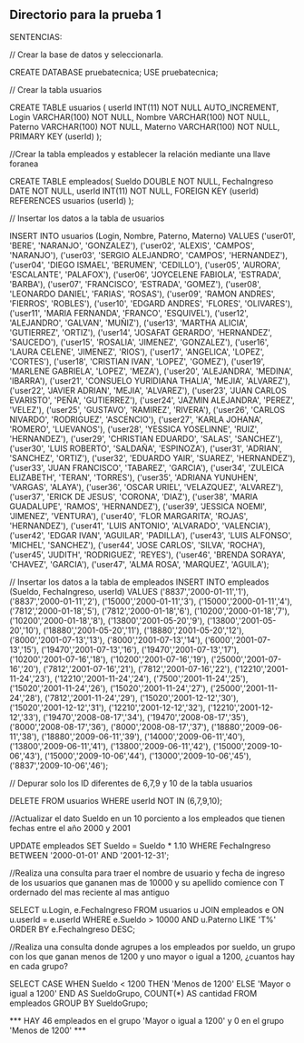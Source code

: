 ## Directorio para la prueba 1 ##

SENTENCIAS:


// Crear la base de datos y seleccionarla.

CREATE DATABASE pruebatecnica;
USE pruebatecnica;

// Crear la tabla usuarios

CREATE TABLE usuarios (
userId INT(11) NOT NULL AUTO_INCREMENT,
Login VARCHAR(100) NOT NULL,
Nombre VARCHAR(100) NOT NULL,
Paterno VARCHAR(100) NOT NULL,
Materno VARCHAR(100) NOT NULL,
PRIMARY KEY (userId)
);

//Crear la tabla empleados y establecer la relación mediante una llave foranea

CREATE TABLE empleados(
Sueldo DOUBLE NOT NULL,
FechaIngreso DATE NOT NULL,
userId INT(11) NOT NULL,
FOREIGN KEY (userId) REFERENCES usuarios (userId)
);

// Insertar los datos a la tabla de usuarios

INSERT INTO usuarios (Login, Nombre, Paterno, Materno) VALUES
    ('user01', 'BERE', 'NARANJO', 'GONZALEZ'),
    ('user02', 'ALEXIS', 'CAMPOS', 'NARANJO'),
    ('user03', 'SERGIO ALEJANDRO', 'CAMPOS', 'HERNANDEZ'),
    ('user04', 'DIEGO ISMAEL', 'BERUMEN', 'CEDILLO'),
    ('user05', 'AURORA', 'ESCALANTE', 'PALAFOX'),
    ('user06', 'JOYCELENE FABIOLA', 'ESTRADA', 'BARBA'),
    ('user07', 'FRANCISCO', 'ESTRADA', 'GOMEZ'),
    ('user08', 'LEONARDO DANIEL', 'FARIAS', 'ROSAS'),
    ('user09', 'RAMON ANDRES', 'FIERROS', 'ROBLES'),
    ('user10', 'EDGARD ANDRES', 'FLORES', 'OLIVARES'),
    ('user11', 'MARIA FERNANDA', 'FRANCO', 'ESQUIVEL'),
    ('user12', 'ALEJANDRO', 'GALVAN', 'MUÑIZ'),
    ('user13', 'MARTHA ALICIA', 'GUTIERREZ', 'ORTIZ'),
    ('user14', 'JOSAFAT GERARDO', 'HERNANDEZ', 'SAUCEDO'),
    ('user15', 'ROSALIA', 'JIMENEZ', 'GONZALEZ'),
    ('user16', 'LAURA CELENE', 'JIMENEZ', 'RIOS'),
    ('user17', 'ANGELICA', 'LOPEZ', 'CORTES'),
    ('user18', 'CRISTIAN IVAN', 'LOPEZ', 'GOMEZ'),
    ('user19', 'MARLENE GABRIELA', 'LOPEZ', 'MEZA'),
    ('user20', 'ALEJANDRA', 'MEDINA', 'IBARRA'),
    ('user21', 'CONSUELO YURIDIANA THALIA', 'MEJIA', 'ALVAREZ'),
    ('user22', 'JAVIER ADRIAN', 'MEJIA', 'ALVAREZ'),
    ('user23', 'JUAN CARLOS EVARISTO', 'PEÑA', 'GUTIERREZ'),
    ('user24', 'JAZMIN ALEJANDRA', 'PEREZ', 'VELEZ'),
    ('user25', 'GUSTAVO', 'RAMIREZ', 'RIVERA'),
    ('user26', 'CARLOS NIVARDO', 'RODRIGUEZ', 'ASCENCIO'),
    ('user27', 'KARLA JOHANA', 'ROMERO', 'LUEVANOS'),
    ('user28', 'YESSICA YOSELINNE', 'RUIZ', 'HERNANDEZ'),
    ('user29', 'CHRISTIAN EDUARDO', 'SALAS', 'SANCHEZ'),
    ('user30', 'LUIS ROBERTO', 'SALDAÑA', 'ESPINOZA'),
    ('user31', 'ADRIAN', 'SANCHEZ', 'ORTIZ'),
    ('user32', 'EDUARDO YAIR', 'SUAREZ', 'HERNANDEZ'),
    ('user33', 'JUAN FRANCISCO', 'TABAREZ', 'GARCIA'),
    ('user34', 'ZULEICA ELIZABETH', 'TERAN', 'TORRES'),
    ('user35', 'ADRIANA YUNUHEN', 'VARGAS', 'ALAYA'),
    ('user36', 'OSCAR URIEL', 'VELAZQUEZ', 'ALVAREZ'),
    ('user37', 'ERICK DE JESUS', 'CORONA', 'DIAZ'),
    ('user38', 'MARIA GUADALUPE', 'RAMOS', 'HERNANDEZ'),
    ('user39', 'JESSICA NOEMI', 'JIMENEZ', 'VENTURA'),
    ('user40', 'FLOR MARGARITA', 'ROJAS', 'HERNANDEZ'),
    ('user41', 'LUIS ANTONIO', 'ALVARADO', 'VALENCIA'),
    ('user42', 'EDGAR IVAN', 'AGUILAR', 'PADILLA'),
    ('user43', 'LUIS ALFONSO', 'MICHEL', 'SANCHEZ'),
    ('user44', 'JOSE CARLOS', 'SILVA', 'ROCHA'),
    ('user45', 'JUDITH', 'RODRIGUEZ', 'REYES'),
    ('user46', 'BRENDA SORAYA', 'CHAVEZ', 'GARCIA'),
    ('user47', 'ALMA ROSA', 'MARQUEZ', 'AGUILA');

// Insertar los datos a la tabla de empleados
INSERT INTO empleados (Sueldo, FechaIngreso, userId) VALUES
    ('8837','2000-01-11','1'),
    ('8837','2000-01-11','2'),
    ('15000','2000-01-11','3'),
    ('15000','2000-01-11','4'),
    ('7812','2000-01-18','5'),
    ('7812','2000-01-18','6'),
    ('10200','2000-01-18','7'),
    ('10200','2000-01-18','8'),
    ('13800','2001-05-20','9'),
    ('13800','2001-05-20','10'),
    ('18880','2001-05-20','11'),
    ('18880','2001-05-20','12'),
    ('8000','2001-07-13','13'),
    ('8000','2001-07-13','14'),
    ('6000','2001-07-13','15'),
    ('19470','2001-07-13','16'),
    ('19470','2001-07-13','17'),
    ('10200','2001-07-16','18'),
    ('10200','2001-07-16','19'),
    ('25000','2001-07-16','20'),
    ('7812','2001-07-16','21'),
    ('7812','2001-07-16','22'),
    ('12210','2001-11-24','23'),
    ('12210','2001-11-24','24'),
    ('7500','2001-11-24','25'),
    ('15020','2001-11-24','26'),
    ('15020','2001-11-24','27'),
    ('25000','2001-11-24','28'),
    ('7812','2001-11-24','29'),
    ('15020','2001-12-12','30'),
    ('15020','2001-12-12','31'),
    ('12210','2001-12-12','32'),
    ('12210','2001-12-12','33'),
    ('19470','2008-08-17','34'),
    ('19470','2008-08-17','35'),
    ('8000','2008-08-17','36'),
    ('8000','2008-08-17','37'),
    ('18880','2009-06-11','38'),
    ('18880','2009-06-11','39'),
    ('14000','2009-06-11','40'),
    ('13800','2009-06-11','41'),
    ('13800','2009-06-11','42'),
    ('15000','2009-10-06','43'),
    ('15000','2009-10-06','44'),
    ('13000','2009-10-06','45'),
    ('8837','2009-10-06','46');

// Depurar solo los ID diferentes de 6,7,9 y 10 de la tabla usuarios

DELETE FROM usuarios WHERE userId NOT IN (6,7,9,10);

//Actualizar el dato Sueldo en un 10 porciento a los empleados que tienen fechas entre el año 2000 y 2001

 UPDATE empleados SET Sueldo = Sueldo * 1.10
    WHERE FechaIngreso BETWEEN '2000-01-01' AND '2001-12-31';

//Realiza una consulta para traer el nombre de usuario y fecha de ingreso de los usuarios que gananen mas de 10000 y su apellido comience con T ordernado del mas reciente al mas antiguo

SELECT u.Login, e.FechaIngreso
    FROM usuarios u
    JOIN empleados e ON u.userId = e.userId
    WHERE e.Sueldo > 10000 AND u.Paterno LIKE 'T%'
    ORDER BY e.FechaIngreso DESC;

//Realiza una consulta donde agrupes a los empleados por sueldo, un grupo con los que ganan menos de 1200 y uno mayor o igual a 1200, ¿cuantos hay en cada grupo?

SELECT
    CASE
    WHEN Sueldo < 1200 THEN 'Menos de 1200'
    ELSE 'Mayor o igual a 1200'
    END AS SueldoGrupo,
    COUNT(*) AS cantidad FROM empleados GROUP BY SueldoGrupo;

*** HAY 46 empleados en el grupo 'Mayor o igual a 1200' y 0 en el grupo 'Menos de 1200' ***








